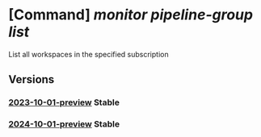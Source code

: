 # [Command] _monitor pipeline-group list_

List all workspaces in the specified subscription

## Versions

### [2023-10-01-preview](/Resources/mgmt-plane/L3N1YnNjcmlwdGlvbnMve30vcHJvdmlkZXJzL21pY3Jvc29mdC5tb25pdG9yL3BpcGVsaW5lZ3JvdXBz/2023-10-01-preview.xml) **Stable**

<!-- mgmt-plane /subscriptions/{}/providers/microsoft.monitor/pipelinegroups 2023-10-01-preview -->
<!-- mgmt-plane /subscriptions/{}/resourcegroups/{}/providers/microsoft.monitor/pipelinegroups 2023-10-01-preview -->

### [2024-10-01-preview](/Resources/mgmt-plane/L3N1YnNjcmlwdGlvbnMve30vcHJvdmlkZXJzL21pY3Jvc29mdC5tb25pdG9yL3BpcGVsaW5lZ3JvdXBz/2024-10-01-preview.xml) **Stable**

<!-- mgmt-plane /subscriptions/{}/providers/microsoft.monitor/pipelinegroups 2024-10-01-preview -->
<!-- mgmt-plane /subscriptions/{}/resourcegroups/{}/providers/microsoft.monitor/pipelinegroups 2024-10-01-preview -->
